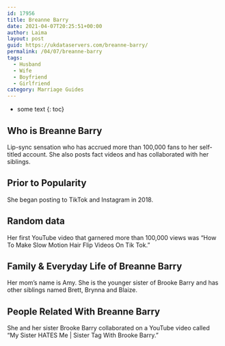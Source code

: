 ```yaml
---
id: 17956
title: Breanne Barry
date: 2021-04-07T20:25:51+00:00
author: Laima
layout: post
guid: https://ukdataservers.com/breanne-barry/
permalink: /04/07/breanne-barry
tags:
  - Husband
  - Wife
  - Boyfriend
  - Girlfriend
category: Marriage Guides
---
```


* some text
{: toc}


## Who is Breanne Barry
                  
                  
                  
Lip-sync sensation who has accrued more than 100,000 fans to her self-titled account. She also posts fact videos and has collaborated with her siblings.  
                  
              
            
              
            
                
                
                
## Prior to Popularity
                  
                  
                  
She began posting to TikTok and Instagram in 2018. 
                  
              
            
              
            
                
                
                
## Random data
                  
                  
                  
Her first YouTube video that garnered more than 100,000 views was &#8220;How To Make Slow Motion Hair Flip Videos On Tik Tok.&#8221; 
                  
              
            
              
            
                
                
                
## Family & Everyday Life of Breanne Barry
                  
                  
                  
Her mom&#8217;s name is Amy. She is the younger sister of Brooke Barry and has other siblings named Brett, Brynna and Blaize.
                  
              
            
              
            
                
                
                
## People Related With Breanne Barry
                  
                  
                  
She and her sister Brooke Barry collaborated on a YouTube video called &#8220;My Sister HATES Me | Sister Tag With Brooke Barry.&#8221;
                  
              
            
              
            
                
              
            
              
              
            
            
              
            
          
          
          